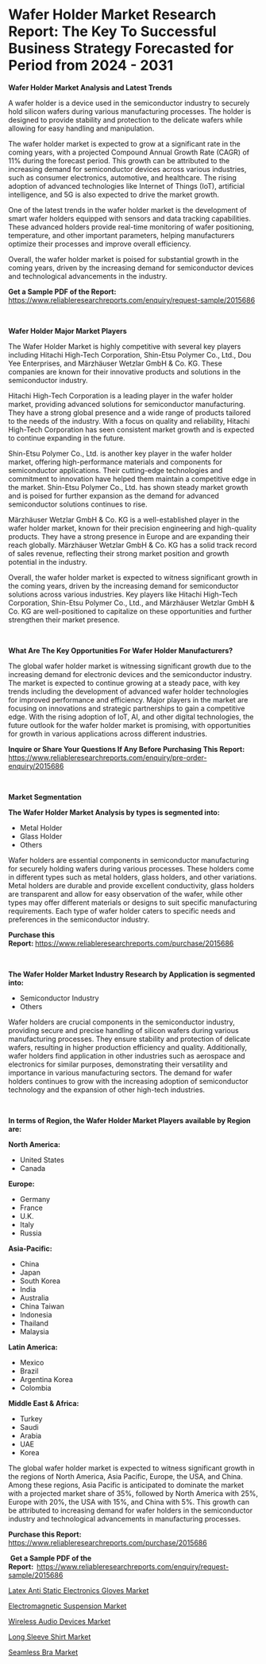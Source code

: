 <p><h1>Wafer Holder Market Research Report: The Key To Successful Business Strategy Forecasted for Period from 2024 - 2031</h1></p><p><strong>Wafer Holder Market Analysis and Latest Trends</strong></p>
<p><p>A wafer holder is a device used in the semiconductor industry to securely hold silicon wafers during various manufacturing processes. The holder is designed to provide stability and protection to the delicate wafers while allowing for easy handling and manipulation.</p><p>The wafer holder market is expected to grow at a significant rate in the coming years, with a projected Compound Annual Growth Rate (CAGR) of 11% during the forecast period. This growth can be attributed to the increasing demand for semiconductor devices across various industries, such as consumer electronics, automotive, and healthcare. The rising adoption of advanced technologies like Internet of Things (IoT), artificial intelligence, and 5G is also expected to drive the market growth.</p><p>One of the latest trends in the wafer holder market is the development of smart wafer holders equipped with sensors and data tracking capabilities. These advanced holders provide real-time monitoring of wafer positioning, temperature, and other important parameters, helping manufacturers optimize their processes and improve overall efficiency.</p><p>Overall, the wafer holder market is poised for substantial growth in the coming years, driven by the increasing demand for semiconductor devices and technological advancements in the industry.</p></p>
<p><strong>Get a Sample PDF of the Report:&nbsp;</strong> <a href="https://www.reliableresearchreports.com/enquiry/request-sample/2015686">https://www.reliableresearchreports.com/enquiry/request-sample/2015686</a></p>
<p>&nbsp;</p>
<p><strong>Wafer Holder Major Market Players</strong></p>
<p><p>The Wafer Holder Market is highly competitive with several key players including Hitachi High-Tech Corporation, Shin-Etsu Polymer Co., Ltd., Dou Yee Enterprises, and Märzhäuser Wetzlar GmbH & Co. KG. These companies are known for their innovative products and solutions in the semiconductor industry.</p><p>Hitachi High-Tech Corporation is a leading player in the wafer holder market, providing advanced solutions for semiconductor manufacturing. They have a strong global presence and a wide range of products tailored to the needs of the industry. With a focus on quality and reliability, Hitachi High-Tech Corporation has seen consistent market growth and is expected to continue expanding in the future.</p><p>Shin-Etsu Polymer Co., Ltd. is another key player in the wafer holder market, offering high-performance materials and components for semiconductor applications. Their cutting-edge technologies and commitment to innovation have helped them maintain a competitive edge in the market. Shin-Etsu Polymer Co., Ltd. has shown steady market growth and is poised for further expansion as the demand for advanced semiconductor solutions continues to rise.</p><p>Märzhäuser Wetzlar GmbH & Co. KG is a well-established player in the wafer holder market, known for their precision engineering and high-quality products. They have a strong presence in Europe and are expanding their reach globally. Märzhäuser Wetzlar GmbH & Co. KG has a solid track record of sales revenue, reflecting their strong market position and growth potential in the industry.</p><p>Overall, the wafer holder market is expected to witness significant growth in the coming years, driven by the increasing demand for semiconductor solutions across various industries. Key players like Hitachi High-Tech Corporation, Shin-Etsu Polymer Co., Ltd., and Märzhäuser Wetzlar GmbH & Co. KG are well-positioned to capitalize on these opportunities and further strengthen their market presence.</p></p>
<p>&nbsp;</p>
<p><strong>What Are The Key Opportunities For Wafer Holder Manufacturers?</strong></p>
<p><p>The global wafer holder market is witnessing significant growth due to the increasing demand for electronic devices and the semiconductor industry. The market is expected to continue growing at a steady pace, with key trends including the development of advanced wafer holder technologies for improved performance and efficiency. Major players in the market are focusing on innovations and strategic partnerships to gain a competitive edge. With the rising adoption of IoT, AI, and other digital technologies, the future outlook for the wafer holder market is promising, with opportunities for growth in various applications across different industries.</p></p>
<p><strong>Inquire or Share Your Questions If Any Before Purchasing This Report:</strong> <a href="https://www.reliableresearchreports.com/enquiry/pre-order-enquiry/2015686">https://www.reliableresearchreports.com/enquiry/pre-order-enquiry/2015686</a></p>
<p>&nbsp;</p>
<p><strong>Market Segmentation</strong></p>
<p><strong>The Wafer Holder Market Analysis by types is segmented into:</strong></p>
<p><ul><li>Metal Holder</li><li>Glass Holder</li><li>Others</li></ul></p>
<p><p>Wafer holders are essential components in semiconductor manufacturing for securely holding wafers during various processes. These holders come in different types such as metal holders, glass holders, and other variations. Metal holders are durable and provide excellent conductivity, glass holders are transparent and allow for easy observation of the wafer, while other types may offer different materials or designs to suit specific manufacturing requirements. Each type of wafer holder caters to specific needs and preferences in the semiconductor industry.</p></p>
<p><strong>Purchase this Report:&nbsp;</strong><a href="https://www.reliableresearchreports.com/purchase/2015686">https://www.reliableresearchreports.com/purchase/2015686</a></p>
<p>&nbsp;</p>
<p><strong>The Wafer Holder Market Industry Research by Application is segmented into:</strong></p>
<p><ul><li>Semiconductor Industry</li><li>Others</li></ul></p>
<p><p>Wafer holders are crucial components in the semiconductor industry, providing secure and precise handling of silicon wafers during various manufacturing processes. They ensure stability and protection of delicate wafers, resulting in higher production efficiency and quality. Additionally, wafer holders find application in other industries such as aerospace and electronics for similar purposes, demonstrating their versatility and importance in various manufacturing sectors. The demand for wafer holders continues to grow with the increasing adoption of semiconductor technology and the expansion of other high-tech industries.</p></p>
<p>&nbsp;</p>
<p><strong>In terms of Region, the Wafer Holder Market Players available by Region are:</strong></p>
<p>
    <p> <strong> North America: </strong>
        <ul>
            <li>United States</li>
            <li>Canada</li>
        </ul>
        </p> 
    <p> <strong> Europe: </strong>
        <ul>
            <li>Germany</li>
            <li>France</li>
            <li>U.K.</li>
            <li>Italy</li>
            <li>Russia</li>
        </ul>
        </p> 
    <p> <strong> Asia-Pacific: </strong>
        <ul>
            <li>China</li>
            <li>Japan</li>
            <li>South Korea</li>
            <li>India</li>
            <li>Australia</li>
            <li>China Taiwan</li>
            <li>Indonesia</li>
            <li>Thailand</li>
            <li>Malaysia</li>
        </ul>
        </p> 
    <p> <strong> Latin America: </strong>
        <ul>
            <li>Mexico</li>
            <li>Brazil</li>
            <li>Argentina Korea</li>
            <li>Colombia</li>
        </ul>
        </p> 
    <p> <strong> Middle East & Africa: </strong>
        <ul>
            <li>Turkey</li>
            <li>Saudi</li>
            <li>Arabia</li>
            <li>UAE</li>
            <li>Korea</li>
        </ul>
    </p>
    </p>
<p><p>The global wafer holder market is expected to witness significant growth in the regions of North America, Asia Pacific, Europe, the USA, and China. Among these regions, Asia Pacific is anticipated to dominate the market with a projected market share of 35%, followed by North America with 25%, Europe with 20%, the USA with 15%, and China with 5%. This growth can be attributed to increasing demand for wafer holders in the semiconductor industry and technological advancements in manufacturing processes.</p></p>
<p><strong>Purchase this Report: </strong><a href="https://www.reliableresearchreports.com/purchase/2015686">https://www.reliableresearchreports.com/purchase/2015686</a></p>
<p>&nbsp;<strong>Get a Sample PDF of the Report:&nbsp;&nbsp;</strong><a href="https://www.reliableresearchreports.com/enquiry/request-sample/2015686">https://www.reliableresearchreports.com/enquiry/request-sample/2015686</a></p>
<p><strong></strong></p>
<p><p><a href="https://github.com/Sherrillcrooksxa8i18ucf2m/Market-Research-Report-List-1/blob/main/latex-anti-static-electronics-gloves-market.md">Latex Anti Static Electronics Gloves Market</a></p><p><a href="https://confirmed-shield-e13.notion.site/Electromagnetic-Suspension-Market-Research-Report-Unlocks-Analysis-on-the-Market-Financial-Status-M-48ef452427e84c52a4fa7b82c275f68f">Electromagnetic Suspension Market</a></p><p><a href="https://sore-arch-6db.notion.site/Wireless-Audio-Devices-Market-Size-Share-Trends-Analysis-Report-By-Application-Regional-Outlook--2be304cd878f4d6db39d2d56f7ca1a5b">Wireless Audio Devices Market</a></p><p><a href="https://view.publitas.com/reportprime-1/long-sleeve-shirt-market-provides-a-comprehensive-analysis-including-a-macro-overview-of-the-market-as-well-as-micro-details-such-as-market-size-and-competitive-landscape/">Long Sleeve Shirt Market</a></p><p><a href="https://view.publitas.com/reportprime-1/seamless-bra-market-size-market-share-and-global-market-analysis-report-2024-2031/">Seamless Bra Market</a></p></p>